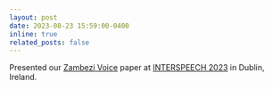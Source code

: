 ```yaml
---
layout: post
date: 2023-08-23 15:59:00-0400
inline: true
related_posts: false
---
```


Presented our [Zambezi Voice](https://www.isca-speech.org/archive/interspeech_2023/sikasote23_interspeech.html) paper at [INTERSPEECH 2023](https://interspeech2023.org/poster-presentation-guidelines/) in Dublin, Ireland.

